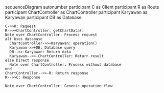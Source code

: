 sequenceDiagram
    autonumber
    participant C as Client
    participant R as Route
    participant ChartController as ChartController
    participant Karyawan as Karyawan
    participant DB as Database
    
    C->>R: Request
    R->>+ChartController: getChartData()
    Note over ChartController: Process request
    alt Uses database
      ChartController->>+Karyawan: operation()
      Karyawan->>+DB: Database query
      DB-->>-Karyawan: Return data
      Karyawan-->>-ChartController: Return result
    else Direct response
      Note over ChartController: Process without database
    end
    ChartController-->>-R: Return response
    R-->>C: Response
    
    Note over ChartController: Generic operation flow
  